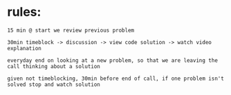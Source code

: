 # rules: 

    15 min @ start we review previous problem

    30min timeblock -> discussion -> view code solution -> watch video explanation

    everyday end on looking at a new problem, so that we are leaving the call thinking about a solution

    given not timeblocking, 30min before end of call, if one problem isn't solved stop and watch solution